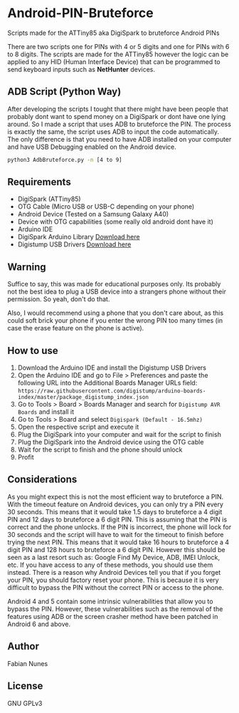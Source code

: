 # Android-PIN-Bruteforce
Scripts made for the ATTiny85 aka DigiSpark to bruteforce Android PINs

There are two scripts one for PINs with 4 or 5 digits and one for PINs with 6 to 8 digits. The scripts are made for the ATTiny85 however the logic can be applied to any HID (Human Interface Device) that can be programmed to send keyboard inputs such as **NetHunter** devices.

## ADB Script (Python Way)

After developing the scripts I tought that there might have been people that probably dont want to spend money on a DigiSpark or dont have one lying around. So I made a script that uses ADB to bruteforce the PIN.
The process is exactly the same, the script uses ADB to input the code automatically. The only difference is that you need to have ADB installed on your computer and have USB Debugging enabled on the Android device.

```bash
python3 AdbBruteforce.py -n [4 to 9]
```


## Requirements

- DigiSpark (ATTiny85)
- OTG Cable (Micro USB or USB-C depending on your phone)
- Android Device (Tested on a Samsung Galaxy A40)
- Device with OTG capabilities (some really old android dont have it)
- Arduino IDE
- DigiSpark Arduino Library [Download here](https://raw.githubusercontent.com/digistump/arduino-boards-index/master/package_digistump_index.json)
- Digistump USB Drivers [Download here](https://github.com/digistump/DigistumpArduino/releases/download/1.6.7/Digistump.Drivers.zip)

## Warning

Suffice to say, this was made for educational purposes only. Its probably not the best idea to plug a USB  device into a strangers phone without their permission. So yeah, don't do that.

Also, I would recommend using a phone that you don't care about, as this could soft brick your phone if you enter the wrong PIN too many times (in case the erase feature on the phone is active).

## How to use

1. Download the Arduino IDE and install the Digistump USB Drivers
2. Open the Arduino IDE and go to File > Preferences and paste the following URL into the Additional Boards Manager URLs field: `https://raw.githubusercontent.com/digistump/arduino-boards-index/master/package_digistump_index.json`
3. Go to Tools > Board > Boards Manager and search for `Digistump AVR Boards` and install it
4. Go to Tools > Board and select `Digispark (Default - 16.5mhz)`
5. Open the respective script and execute it
6. Plug the DigiSpark into your computer and wait for the script to finish
7. Plug the DigiSpark into the Android device using the OTG cable
8. Wait for the script to finish and the phone should unlock
9. Profit

## Considerations

As you might expect this is not the most efficient way to bruteforce a PIN. With the timeout feature on Android devices, you can only try a PIN every 30 seconds. This means that it would take 1.5 days to bruteforce a 4 digit PIN and 12 days to bruteforce a 6 digit PIN. This is assuming that the PIN is correct and the phone unlocks. If the PIN is incorrect, the phone will lock for 30 seconds and the script will have to wait for the timeout to finish before trying the next PIN. This means that it would take 16 hours to bruteforce a 4 digit PIN and 128 hours to bruteforce a 6 digit PIN.
However this should be seen as a last resort such as: Google Find My Device, ADB, IMEI Unlock, etc. If you have access to any of these methods, you should use them instead.
There is a reason why Android Devices tell you that if you forget your PIN, you should factory reset your phone. This is because it is very difficult to bypass the PIN without the correct PIN or access to the phone.

Android 4 and 5 contain some intrinsic vulnerabilities that allow you to bypass the PIN. However, these vulnerabilities such as the removal of the features using ADB or the screen crasher method have been patched in Android 6 and above.

## Author

Fabian Nunes

## License

GNU GPLv3
